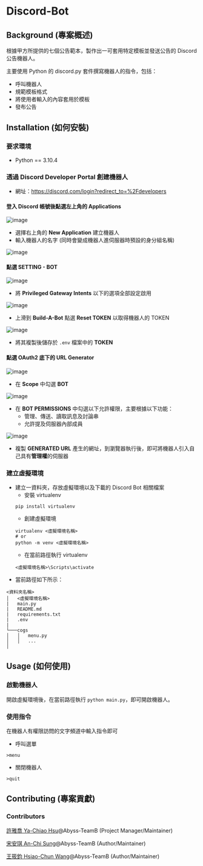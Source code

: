 # Discord-Bot
## Background (專案概述)
根據甲方所提供的七個公告範本，製作出一可套用特定模板並發送公告的 Discord 公告機器人。

主要使用 Python 的 discord.py 套件撰寫機器人的指令，包括：
* 呼叫機器人
* 規範模板格式
* 將使用者輸入的內容套用於模板
* 發布公告

## Installation (如何安裝)
### 要求環境
* Python == 3.10.4

### 透過 Discord Developer Portal 創建機器人
* 網址：https://discord.com/login?redirect_to=%2Fdevelopers
#### 登入 Discord 帳號後點選左上角的 **Applications**

![image](https://user-images.githubusercontent.com/88641414/201662563-682eeb32-a6d5-419f-a6f7-57744020d96b.png)

* 選擇右上角的 **New Application** 建立機器人
* 輸入機器人的名字 (同時會變成機器人進伺服器時預設的身分組名稱)

![image](https://user-images.githubusercontent.com/88641414/201662930-7df668c8-08e3-4af2-9806-a36b4c43f24c.png)
#### 點選 **SETTING - BOT**

![image](https://user-images.githubusercontent.com/88641414/201663823-5121c64c-6a74-498e-ab07-b4119f1d5de2.png)
* 將 **Privileged Gateway Intents** 以下的選項全部設定啟用

![image](https://user-images.githubusercontent.com/88641414/201664328-bcca9b3c-00b7-4f00-9144-33036398ab87.png)
* 上滑到 **Build-A-Bot** 點選 **Reset TOKEN** 以取得機器人的 TOKEN

![image](https://user-images.githubusercontent.com/88641414/201665777-59691ac6-88e0-41f3-9f7a-c06d43f8d712.png)
* 將其複製後儲存於 ```.env``` 檔案中的 **TOKEN**
#### 點選 **OAuth2** 底下的 **URL Generator**

![image](https://user-images.githubusercontent.com/88641414/201666343-cba37332-4688-4b44-ac64-43e8db5f70a4.png)
* 在 **Scope** 中勾選 **BOT**

![image](https://user-images.githubusercontent.com/88641414/201666938-f3fe77cb-7d0c-4b69-85f9-4835df5db329.png)
* 在 **BOT PERMISSIONS** 中勾選以下允許權限，主要根據以下功能：
  * 管理、傳送、讀取訊息及討論串
  * 允許提及伺服器內部成員
  
![image](https://user-images.githubusercontent.com/88641414/201670230-1c1659db-ccff-4715-b18c-3c2065bb2757.png)
 * 複製 **GENERATED URL** 產生的網址，到瀏覽器執行後，即可將機器人引入自己具有**管理權**的伺服器

### 建立虛擬環境
* 建立一資料夾，存放虛擬環境以及下載的 Discord Bot 相關檔案
  * 安裝 virtualenv
  ```
  pip install virtualenv
  ```
  * 創建虛擬環境
  ```
  virtualenv <虛擬環境名稱>
  # or
  python -m venv <虛擬環境名稱>
  ```
  * 在當前路徑執行 virtualenv
  ```
  <虛擬環境名稱>\Scripts\activate
  ```
* 當前路徑如下所示：
```
<資料夾名稱>
│   <虛擬環境名稱>
|   main.py
|   README.md
|   requirements.txt
|   .env
|   
└───cogs
│   │   menu.py
│   │   ...
│   
```
## Usage (如何使用)
### 啟動機器人
開啟虛擬環境後，在當前路徑執行 ```python main.py```，即可開啟機器人。
### 使用指令
在機器人有權限訪問的文字頻道中輸入指令即可
* 呼叫選單
```
>menu
```
* 關閉機器人
```
>quit
```

## Contributing (專案貢獻)
### Contributors
[許雅喬 Ya-Chiao Hsu](https://github.com/Chiao52)@Abyss-TeamB (Project Manager/Maintainer)

[宋安琪 An-Chi Sung](https://github.com/Anzheim)@Abyss-TeamB (Author/Maintainer)

[王筱鈞 Hsiao-Chun Wang](https://github.com/momo8042)@Abyss-TeamB (Author/Maintainer)
